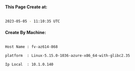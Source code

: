 
   
#### This Page Create at:

```bash

2023-05-05 - 11:10:35 UTC

```

#### Create By Machine:

```bash

Host Name : fv-az614-868

platform  : Linux-5.15.0-1036-azure-x86_64-with-glibc2.35

Ip Local  : 10.1.0.140

```

